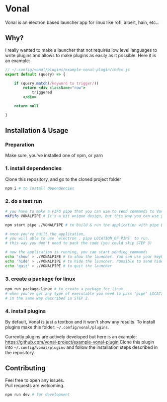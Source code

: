 # Vonal

Vonal is an electron based launcher app for linux like rofi, albert, hain, etc... 

## Why? 

I really wanted to make a launcher that not requires low level languages to write plugins and allows to make plugins as easily as it possible.
Here it is an example:

```jsx
// ~/.config/vonal/plugins/example-vonal-plugin/index.js
export default (query) => {

    if (query.match(/keyword to trigger/))
        return <div className="row">
            triggered
        </div>

    return null

}
```

## Installation & Usage

### Preparation 
Make sure, you've installed one of npm, or yarn

### 1. install dependencies
Clone this repository, and go to the cloned project folder 

```bash
npm i # to install dependencies
```

### 2. do a test run

```bash
# you have to make a FIFO pipe that you can use to send commands to Vonal
mkfifo VONALPIPE # It's a bit unique design, but this way you can use your choosen keyboard daemon

npm start pipe ./VONALPIPE # to build & run the application with pipe LOCATION_OF_PIPE

# once you've built the application, 
# you will able to use `electron . pipe LOCATION_OF_PIPE` to run. 
# this way you don't need to pack the code (you could skip STEP 3)

# now the application is running, you can start sending commands
echo 'show' > ./VONALPIPE # to show the launcher. You can use your keyboard daemon to set a shortcut for this operation.
echo 'hide' > ./VONALPIPE # to hide the launcher. Possible to send hide command, but ESC or ENTER will hide it.
echo 'quit' > ./VONALPIPE # to quit the launcher
```

### 3. create a package for linux

```bash
npm run package-linux # to create a package for linux
# when you've got any type of executable you need to pass 'pipe' LOCATION_OF_PIPE
# in the same way described in STEP 2.
```

### 4. install plugins

By default, Vonal is just a textbox and it won't show any results.
To install plugins make this folder: `~/.config/vonal/plugins`.

Currently plugins are actively developed but here is an example:
https://github.com/vonal-project/example-vonal-plugin
Clone this plugin into `~/.config/vonal/plugins` and follow the installation steps described in the repository.



## Contributing

Feel free to open any issues.  
Pull requests are welcoming.  

```bash
npm run dev # for development
```
